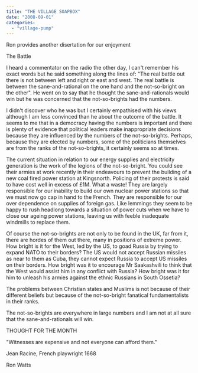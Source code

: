 ```yaml
---
title: "THE VILLAGE SOAPBOX"
date: "2008-09-01"
categories: 
  - "village-pump"
---
```


Ron provides another disertation for our enjoyment

The Battle

I heard a commentator on the radio the other day, I can't remember his exact words but he said something along the lines of: "The real battle out there is not between left and right or east and west. The real battle is between the sane-and-rational on the one hand and the not-so-bright on the other". He went on to say that he thought the sane-and-rationals would win but he was concerned that the not-so-brights had the numbers.

I didn't discover who he was but I certainly empathised with his views although I am less convinced than he about the outcome of the battle. It seems to me that in a democracy having the numbers is important and there is plenty of evidence that political leaders make inappropriate decisions because they are influenced by the numbers of the not-so-brights. Perhaps, because they are elected by numbers, some of the politicians themselves are from the ranks of the not-so-brights, it certainly seems so at times.

The current situation in relation to our energy supplies and electricity generation is the work of the legions of the not-so-bright. You could see their armies at work recently in their endeavours to prevent the building of a new coal fired power station at Kingsnorth. Policing of their protests is said to have cost well in excess of £1M. What a waste! They are largely responsible for our inability to build our own nuclear power stations so that we must now go cap in hand to the French. They are responsible for our over dependence on supplies of foreign gas. Like lemmings they seem to be happy to rush headlong towards a situation of power cuts when we have to close our ageing power stations, leaving us with feeble inadequate windmills to replace them.

Of course the not-so-brights are not only to be found in the UK, far from it, there are hordes of them out there, many in positions of extreme power. How bright is it for the West, led by the US, to goad Russia by trying to expand NATO to their borders? The US would not accept Russian missiles as near to them as Cuba, they cannot expect Russia to accept US missiles on their borders. How bright was it to encourage Mr Saakashvili to think that the West would assist him in any conflict with Russia? How bright was it for him to unleash his armies against the ethnic Russians in South Ossetia?

The problems between Christian states and Muslims is not because of their different beliefs but because of the not-so-bright fanatical fundamentalists in their ranks.

The not-so-brights are everywhere in large numbers and I am not at all sure that the sane-and-rationals will win.

THOUGHT FOR THE MONTH

"Witnesses are expensive and not everyone can afford them."

Jean Racine, French playwright 1668

Ron Watts
